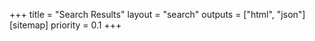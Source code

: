 +++
title = "Search Results"
layout = "search"
outputs = ["html", "json"]
[sitemap]
  priority = 0.1
+++
